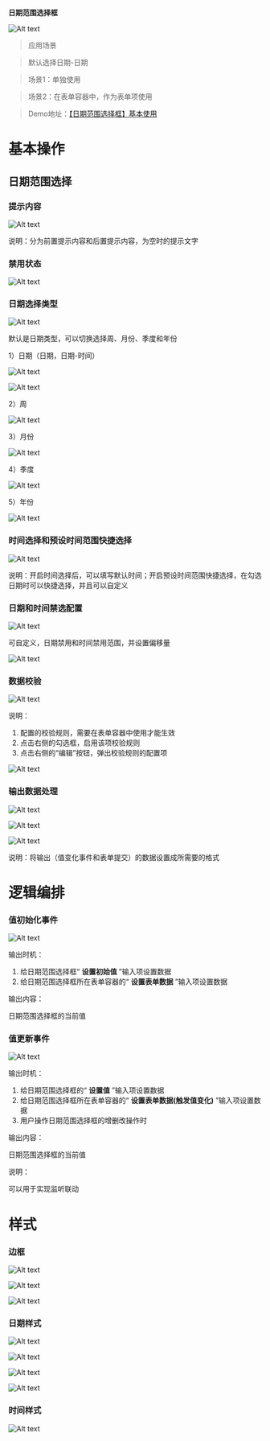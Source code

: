 **日期范围选择框** 

![Alt text](img/image.png)

> 应用场景

> 默认选择日期-日期

> 场景1：单独使用

> 场景2：在表单容器中，作为表单项使用

> Demo地址：[【日期范围选择框】基本使用](https://my.mybricks.world/mybricks-pc-page/index.html?id=472900739186757)

# 基本操作

## 日期范围选择

### 提示内容

![Alt text](img/image-1.png)

说明：分为前置提示内容和后置提示内容，为空时的提示文字

### 禁用状态

![Alt text](img/image-2.png)

### 日期选择类型

![Alt text](img/image-3.png)

默认是日期类型，可以切换选择周、月份、季度和年份

1）日期（日期，日期-时间）

![Alt text](img/image-4.png)

![Alt text](img/image-5.png)

2）周

![Alt text](img/image-6.png)

3）月份

![Alt text](img/image-7.png)

4）季度

![Alt text](img/image-8.png)

5）年份

![Alt text](img/image-9.png)

### 时间选择和预设时间范围快捷选择

![Alt text](img/image-10.png)

说明：开启时间选择后，可以填写默认时间；开启预设时间范围快捷选择，在勾选日期时可以快捷选择，并且可以自定义

  

### 日期和时间禁选配置

![Alt text](img/image-11.png)

可自定义，日期禁用和时间禁用范围，并设置偏移量

![Alt text](img/image-12.png)

### 数据校验

![Alt text](img/image-13.png)

说明：

1.  配置的校验规则，需要在表单容器中使用才能生效
2.  点击右侧的勾选框，启用该项校验规则
3.  点击右侧的“编辑”按钮，弹出校验规则的配置项

![Alt text](img/image-14.png)

### 输出数据处理

![Alt text](img/image-15.png)

![Alt text](img/image-16.png)

![Alt text](img/image-17.png)

说明：将输出（值变化事件和表单提交）的数据设置成所需要的格式

# 逻辑编排

### 值初始化事件

![Alt text](img/image-18.png)

输出时机：

1.  给日期范围选择框“ **设置初始值** ”输入项设置数据
2.  给日期范围选择框所在表单容器的“ **设置表单数据** ”输入项设置数据

输出内容：

日期范围选择框的当前值

### 值更新事件

![Alt text](img/image-19.png)

输出时机：

1.  给日期范围选择框的“ **设置值** ”输入项设置数据
2.  给日期范围选择框所在表单容器的“ **设置表单数据(触发值变化)** ”输入项设置数据
3.  用户操作日期范围选择框的增删改操作时

输出内容：

日期范围选择框的当前值

说明：

可以用于实现监听联动

# 样式

### 边框

![Alt text](img/image-20.png)

![Alt text](img/image-21.png)

![Alt text](img/image-22.png)

### 日期样式

![Alt text](img/image-23.png)

![Alt text](img/image-24.png)

![Alt text](img/image-25.png)

![Alt text](img/image-26.png)

### 时间样式

![Alt text](img/image-27.png)
